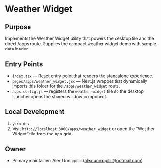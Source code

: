 # Weather Widget

## Purpose
Implements the Weather Widget utility that powers the desktop tile and the direct /apps route. Supplies the compact weather widget demo with sample data loader.

## Entry Points
- `index.tsx` — React entry point that renders the standalone experience.
- `pages/apps/weather_widget.jsx` — Next.js wrapper that dynamically imports this folder for the `/apps/weather_widget` route.
- `apps.config.js` — registers the `weather-widget` tile so the desktop launcher opens the shared window component.

## Local Development
1. `yarn dev`
2. Visit `http://localhost:3000/apps/weather_widget` or open the “Weather Widget” tile from the app grid.

## Owner
- Primary maintainer: Alex Unnippillil (alex.unnippillil@hotmail.com)

